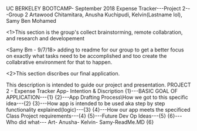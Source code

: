 UC BERKELEY BOOTCAMP- September 2018
Expense Tracker---Project 2---Group 2
Artawood Chitamitara, Anusha Kuchipudi, Kelvin(Lastname lol), Samy Ben Mohamed


<1>This section is the group's collect brainstorming, remote collabration, and research and developement

<Samy Bm - 9/7/18> adding to readme for our group to get a better focus on exactly what tasks need to be accomplished and too create the collabrative environment for that to happen.





<2>This section discribes our final application. 


~~<SamyBM-Comment>~~ This description is intended to guide our project and presentation.
    PROJECT 2 - Expense Tracker App- Intention & Discription
        {1}---BASIC GOAL OF APPLICATION---{1}
        {2}---App Drafting Process\How we got to this specific idea---{2}
        {3}---How app is intended to be used aka step by step functionality explained(logic)---{3}
        {4}---How our app meets the specificed Class Project requirements---{4}
        {5}---Future Dev Op Ideas---{5}
        {6}---Who did what---
            Art-
            Anusha-
            Kelvin-
            Samy-ReadMe.MD
            {6}
        